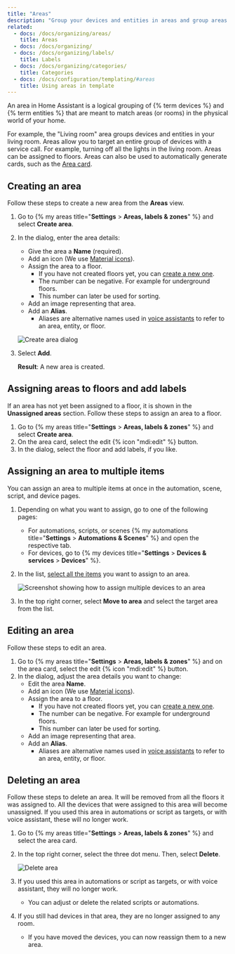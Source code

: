 ```yaml
---
title: "Areas"
description: "Group your devices and entities in areas and group areas in floors."
related:
  - docs: /docs/organizing/areas/
    title: Areas
  - docs: /docs/organizing/
  - docs: /docs/organizing/labels/
    title: Labels
  - docs: /docs/organizing/categories/
    title: Categories
  - docs: /docs/configuration/templating/#areas
    title: Using areas in template
---
```


An area in Home Assistant is a logical grouping of {% term devices %} and {% term entities %} that are meant to match areas (or rooms) in the physical world of your home.

For example, the "Living room" area groups devices and entities in your living room. Areas allow you to target an entire group of devices with a service call. For example, turning off all the lights in the living room.
Areas can be assigned to floors. Areas can also be used to automatically generate cards, such as the [Area card](/dashboards/area/).

## Creating an area

Follow these steps to create a new area from the **Areas** view.

1. Go to {% my areas title="**Settings** > **Areas, labels & zones**" %} and select **Create area**.
2. In the dialog, enter the area details:
   - Give the area a **Name** (required).
   - Add an icon (We use [Material icons](https://pictogrammers.com/library/mdi/)).
   - Assign the area to a floor.
     - If you have not created floors yet, you can [create a new one](/docs/organizing/floors/#creating-a-floor).
     - The number can be negative. For example for underground floors.
     - This number can later be used for sorting.
   - Add an image representing that area.
   - Add an **Alias**.
     - Aliases are alternative names used in [voice assistants](/voice_control/aliases/) to refer to an area, entity, or floor.

    ![Create area dialog](/images/organizing/create_area_01.png)
3. Select **Add**.

   **Result**: A new area is created.

## Assigning areas to floors and add labels

If an area has not yet been assigned to a floor, it is shown in the **Unassigned areas** section. Follow these steps to assign an area to a floor.

1. Go to {% my areas title="**Settings** > **Areas, labels & zones**" %} and select **Create area**.
2. On the area card, select the edit {% icon "mdi:edit" %} button.
3. In the dialog, select the floor and add labels, if you like.

## Assigning an area to multiple items

You can assign an area to multiple items at once in the automation, scene, script, and device pages.

1. Depending on what you want to assign, go to one of the following pages:
   - For automations, scripts, or scenes {% my automations title="**Settings** > **Automations & Scenes**" %} and open the respective tab.
   - For devices, go to {% my devices title="**Settings** > **Devices & services** > **Devices**" %}.
2. In the list, [select all the items](/docs/organizing/tables#selecting-multiple-items-in-a-table) you want to assign to an area.

    ![Screenshot showing how to assign multiple devices to an area](/images/organizing/area_assign_devices.png)

3. In the top right corner, select **Move to area** and select the target area from the list.

## Editing an area

Follow these steps to edit an area.

1. Go to {% my areas title="**Settings** > **Areas, labels & zones**" %} and on the area card, select the edit {% icon "mdi:edit" %} button.
2. In the dialog, adjust the area details you want to change:
   - Edit the area **Name**.
   - Add an icon (We use [Material icons](https://pictogrammers.com/library/mdi/)).
   - Assign the area to a floor.
     - If you have not created floors yet, you can [create a new one](/docs/organizing/floors/#creating-a-floor).
     - The number can be negative. For example for underground floors.
     - This number can later be used for sorting.
   - Add an image representing that area.
   - Add an **Alias**.
     - Aliases are alternative names used in [voice assistants](/voice_control/aliases/) to refer to an area, entity, or floor.

## Deleting an area

Follow these steps to delete an area. It will be removed from all the floors it was assigned to. All the devices that were assigned to this area will become unassigned.
If you used this area in automations or script as targets, or with voice assistant, these will no longer work.

1. Go to {% my areas title="**Settings** > **Areas, labels & zones**" %} and select the area card.
2. In the top right corner, select the three dot menu. Then, select **Delete**.

    ![Delete area](/images/organizing/area_delete.png)

3. If you used this area in automations or script as targets, or with voice assistant, they will no longer work.
   - You can adjust or delete the related scripts or automations.
4. If you still had devices in that area, they are no longer assigned to any room.
   - If you have moved the devices, you can now reassign them to a new area.

